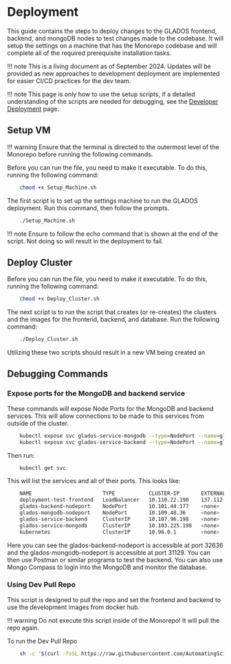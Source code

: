 # Deployment

This guide contains the steps to deploy changes to the GLADOS frontend, backend, and mongoDB nodes to test changes made to the codebase. It will setup the settings on a machine that has the Monorepo codebase and will complete all of the required prerequisite installation tasks.

!!! note
    This is a living document as of September 2024. Updates will be provided as new approaches to development deployment are implemented for easier CI/CD practices for the dev team.

!!! note
    This page is only how to use the setup scripts, if a detailed understanding of the scripts are needed for debugging, see the [Developer Deployment](developer_deployment.md) page.

## Setup VM

!!! warning
    Ensure that the terminal is directed to the outermost level of the Monorepo before running the following commands.

Before you can run the file, you need to make it executable. To do this, running the following command:

```bash
    chmod +x Setup_Machine.sh
```

The first script is to set up the settings machine to run the GLADOS deployment. Run this command, then follow the prompts.

```bash
    ./Setup_Machine.sh
```

!!! note
    Ensure to follow the echo command that is shown at the end of the script. Not doing so will result in the deployment to fail.

## Deploy Cluster

Before you can run the file, you need to make it executable. To do this, running the following command:

```bash
    chmod +x Deploy_Cluster.sh
```

The next script is to run the script that creates (or re-creates) the clusters and the images for the frontend, backend, and database. Run the following command:

```bash
    ./Deploy_Cluster.sh
```

Utilizing these two scripts should result in a new VM being created an

## Debugging Commands

### Expose ports for the MongoDB and backend service

These commands will expose Node Ports for the MongoDB and backend services. This will allow connections to be made to this services from outside of the cluster.

```bash
    kubectl expose svc glados-service-mongodb --type=NodePort --name=glados-mongodb-nodeport --port=27017 --target-port=27017
    kubectl expose svc glados-service-backend --type=NodePort --name=glados-backend-nodeport --port=5050  --target-port=5050
```

Then run:

```bash
    kubectl get svc
```

This will list the services and all of their ports. This looks like:

```bash
    NAME                       TYPE           CLUSTER-IP       EXTERNAL-IP       PORT(S)           AGE
    deployment-test-frontend   LoadBalancer   10.110.22.190    137.112.156.235   80:31089/TCP      19h
    glados-backend-nodeport    NodePort       10.101.44.177    <none>            5050:32636/TCP    2s
    glados-mongodb-nodeport    NodePort       10.109.48.36     <none>            27017:31129/TCP   2s
    glados-service-backend     ClusterIP      10.107.96.198    <none>            5050/TCP          19h
    glados-service-mongodb     ClusterIP      10.103.225.198   <none>            27017/TCP         19h
    kubernetes                 ClusterIP      10.96.0.1        <none>            443/TCP           19h
```

Here you can see the glados-backend-nodeport is accessible at port 32636 and the glados-mongodb-nodeport is accessible at port 31129. You can then use Postman or similar programs to test the backend. You can also use Mongo Compass to login into the MongoDB and monitor the database.

### Using Dev Pull Repo

This script is designed to pull the repo and set the frontend and backend to use the development images from docker hub.

!!! warning
    Do not execute this script inside of the Monorepo! It will pull the repo again.

To run the Dev Pull Repo

```bash
    sh -c "$(curl -fsSL https://raw.githubusercontent.com/AutomatingSciencePipeline/Monorepo/refs/heads/development/development_scripts/Dev_pull_repo.sh)"
```